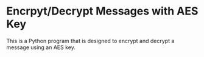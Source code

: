 # Encrpyt/Decrypt Messages with AES Key
This is a Python program that is designed to encrypt and decrypt a message using an AES key.
